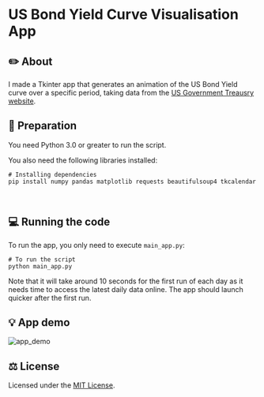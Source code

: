 # US Bond Yield Curve Visualisation App

## ✏️  About

I made a Tkinter app that generates an animation of the US Bond Yield curve over a specific period, taking data from the [US Government Treausry website](https://home.treasury.gov/resource-center/data-chart-center/interest-rates/TextView?type=daily_treasury_yield_curve).
<br/>

## 🚀  Preparation
You need Python 3.0 or greater to run the script.

You also need the following libraries installed:<br/>
```
# Installing dependencies
pip install numpy pandas matplotlib requests beautifulsoup4 tkcalendar
```
<br/>

## 💻  Running the code
To run the app, you only need to execute `main_app.py`:<br/>
```
# To run the script
python main_app.py
```
Note that it will take around 10 seconds for the first run of each day as it needs time to access the latest daily data online. The app should launch quicker after the first run.
<br/>

## 💡  App demo
![app_demo](https://github.com/user-attachments/assets/9f9ecd17-40e0-48b5-a253-6e7f5f302963)
<br/>

## ⚖️  License
Licensed under the [MIT License](https://opensource.org/license/mit).


